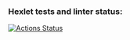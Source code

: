 ### Hexlet tests and linter status:
[![Actions Status](https://github.com/dmitkuzn/java-project-71/actions/workflows/hexlet-check.yml/badge.svg)](https://github.com/dmitkuzn/java-project-71/actions)